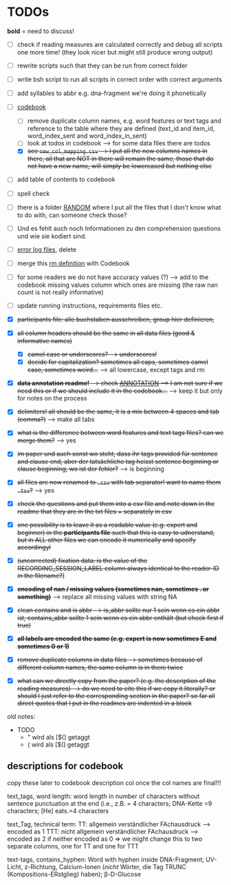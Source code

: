 # TODOs

**bold** = need to discuss!

- [ ] check if reading measures are calculated correctly and debug all scripts one more time! (they look nicer but might still produce wrong output)
- [ ] rewrite scripts such that they can be run from correct folder
- [ ] write bsh script to run all scripts in correct order with correct arguments
- [ ] add syllables to abbr e.g. dna-fragment we're doing it phonetically
- [ ] [codebook](./CODEBOOK.md)
    - [ ] remove duplicate column names, e.g. word features or text tags and reference to the table where they are defined (text_id and item_id, word_index_sent and word_index_in_sent)
    - [ ] look at todos in codebook --> for some data files there are todos
    - [x] ~~see `new_col_mapping.csv` --> I put all the new columns names in there, all that are NOT in there will remain the same, those that do not have a new name, will simply be lowercased but nothing else~~
- [ ] add table of contents to codebook
- [ ] spell check
- [ ] there is a folder [RANDOM](./RANDOM) where I put all the files that I don't know what to do with, can someone check those?
- [ ] Und es fehlt auch noch Informationen zu den comprehension questions und wie sie kodiert sind. 
- [ ] [error log files](preprocessing_scripts/rm_error_log.txt), delete
- [ ] merge this [rm definition](reading-measures_definitions.md) with Codebook
- [ ] for some readers we do not have accuracy values (?) --> add to the codebook missing values column which ones are missing (the raw nan count is not really informative)
- [ ] update running instructions, requirements files etc.
- [x] ~~participants file: alle buchstaben ausschreiben, group hier definieren,~~ 
- [x] ~~all column headers should be the same in all data files (good & informative names)~~
  - [X] ~~camel case or underscores? --> underscores!~~
  - [x] ~~decide for capitalization? sometimes all caps, sometimes camel case, sometimes weird...~~ --> all lowercase, except tags and rm
- [x] ~~**data annotation readme!** --> check [ANNOTATION](./stimuli/ANNOTATION.md) --> I am not sure if we need this or if we should include it in the codebook...~~ --> keep it but only for notes on the process
- [x] ~~delimiters! all should be the same, it is a mix between 4 spaces and tab (comma?)~~ --> make all tabs
- [x] ~~what is the difference between word features and text tags files? can we merge them?~~ --> yes
- [x] ~~im paper und auch sonst wo steht, dass ihr tags provided für sentence and clause end, aber der tatsächliche tag heisst sentence beginning or clause beginning, wo ist der fehler?~~ --> is beginning
- [x] ~~all files are now renamed to `.csv` with tab separator! want to name them `.tsv`?~~ --> yes
- [x] ~~check the questions and put them into a csv file and note down in the readme that they are in the txt files + separately in csv~~
- [x] ~~one possibility is to leave it as a readable value (e.g. expert and beginner) in the **participants file** such that this is easy to udnerstand, but in ALL other files we can encode it numerically and specify accordingyl~~
- [x] ~~(uncorrected) fixation data: is the value of the RECORDING_SESSION_LABEL column always identical to the reader-ID in the filename?]~~
- [x] ~~**encoding of nan / missing values (sometimes nan, sometimes . or something)**~~ --> replace all missing values with string NA
- [X] ~~clean contains and is abbr --> is_abbr sollte nur 1 sein wenn es ein abbr ist, contains_abbr sollte 1 sein wenn es ein abbr enthält (but check first if true)~~
- [x] ~~**all labels are encoded the same (e.g. expert is now sometimes E and sometimes 0 or 1)**~~
- [X] ~~remove duplicate columns in data files --> sometimes because of different column names, the same column is in there twice~~
- [x] ~~what can we directly copy from the paper? (e.g. the description of the reading measures) --> do we need to cite this if we copy it literally? or should I just refer to the corresponding section in the paper? so far all direct quotes that I put in the readmes are indented in a block~~


old notes:
* TODO
    * " wird als [$(] getaggt 
    * ( wird als [$(] getaggt 

## descriptions for codebook
copy these later to codebook description col once the col names are final!!!

text_tags, word length: word length in number of characters without sentence punctuation at the end (i.e., z.B. = 4 characters; DNA-Kette =9 characters; [He] eats.=4 characters

text_Tag, technical term: 
    TT: allgemein verständlicher FAchausdruck --> encoded as 1
    TTT: nicht allgemein verständlicher FAchausdruck --> encoded as 2
    if neither encoded as 0
    => we might change this to two separate columns, one for TT and one for TTT

text-tags, contains_hyphen: Word with hyphen inside DNA-Fragment; UV-Licht, z-Richtung, Calcium-Ionen (*nicht* Wörter, die Tag TRUNC (Kompositions-ERstglieg) haben); β-D-Glucose
